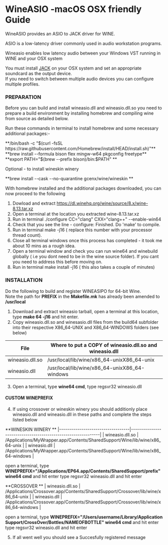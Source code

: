 # WineASIO -macOS OSX friendly Guide

WineASIO provides an ASIO to JACK driver for WINE.

ASIO is a low-latency driver commonly used in audio workstation programs.

Wineasio enables low latency audio between your Windows VST running in WINE and your OSX system

You must install [JACK](https://jackaudio.org/downloads/) on your OSX system and set an appropriate soundcard as the output device.  
If you need to switch between multiple audio devices you can configure multiple profiles.

### PREPARATION

Before you can build and install wineasio.dll and wineasio.dll.so you need to prepare a build environment by installing homebrew and compiling wine from source as detailed below.

Run these commands in terminal to install homebrew and some necessary additional packages:-

**/bin/bash -c "$(curl -fsSL https://raw.githubusercontent.com/Homebrew/install/HEAD/install.sh)"**
**brew install --formula bison flex mingw-w64 pkgconfig freetype**
**export PATH="$(brew --prefix bison)/bin:$PATH"
**

Optional - to install wineskin winery

**brew install --cask --no-quarantine gcenx/wine/wineskin
**

With homebrew installed and the additional packages downloaded, you can now proceed to the following

1. Dowload and extract https://dl.winehq.org/wine/source/8.x/wine-8.13.tar.xz
2. Open a terminal at the location you extracted wine-8.13.tar.xz
3. Run in terminal ./configure CC="clang" CXX="clang++" --enable-win64
4. Check that you see the line - configure: Finished. Do 'make' to compile.
5. Run in terminal make -j16 ( replace this number with your processor thread count).
8. Close all terminal windows once this process has completed - it took me about 10 mins as a rough idea.
9. Open a terminal window and check you can run wine64 and winebuild globally ( i.e you dont need to be in the wine source folder). If you cant you need to address this before moving on.
10. Run in terminal make install -j16 ( this also takes a couple of minutes)

### INSTALLATION

Do the following to build and register WINEASIPO for 64-bit Wine.  
Note the path for **PREFIX** in the **Makefile.mk** has already been amended to **/usr/local**

1.  Download and extract wineasio tarball,  open a terminal at this location,  type **make 64 -j16** and hit enter.
2.  Copy wineasio.dll.so and winesasio.dll files from the build64 subfolder into their respective X86_64-UNIX and X86_64-WINDOWS folders  (see below)
  
| File                              | Where to put a COPY of wineasio.dll.so and wineasio.dll      |
|-----------------------------------|--------------------------------------------------------------|
| wineasio.dll.so                   | /usr/local/lib/wine/x86_64-unixX86_64-unix                   |
| wineasio.dll                      | /usr/local/lib/wine/x86_64-unixX86_64-windows                |

3.  Open a terminal, type **wine64 cmd**, type regsvr32 wineasio.dll

#### CUSTOM WINEPREFIX

4.  If using crossover or wineskin winery you should additionly place wineasio.dll and wineasio.dll in these paths and complete the steps listed below


**WINESKIN WINERY
**
|-----------------------------------|--------------------------------------------------------------|
| wineasio.dll.so                   | /Applications/MyWrapper.app/Contents/SharedSupport/Wine/lib/wine/x86_64-unix    |
| wineasio.dll                      | /Applications/MyWrapper.app/Contents/SharedSupport/Wine/lib/wine/x86_64-windows    |

open a terminal, type **WINEPREFIX="/Applications/EP64.app/Contents/SharedSupport/prefix" wine64 cmd** and hit enter
type regsvr32 wineasio.dll and hit enter

**CROSSOVER
**
| wineasio.dll.so                   | /Applications/Crossover.app/Contents/SharedSupport/Crossover/lib/wine/x86_64-unix |
| wineasio.dll                      | /Applications/Crossover.app/Contents/SharedSupport/Crossover/lib/wine/x86_64-windows |

open a terminal, type **WINEPREFIX="/Users/username/Library/Application Support/CrossOver/Bottles/NAMEOFBOTTLE" wine64 cmd** and hit enter
type regsvr32 wineasio.dll and hit enter

5.  If all went well you should see a Succesfully registered message



